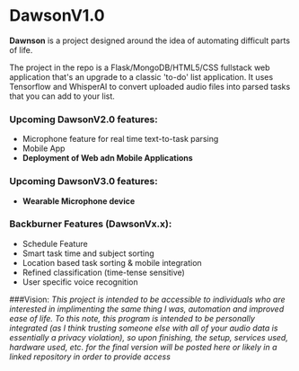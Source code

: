 # DawsonV1.0

**Dawnson** is a project designed around the idea of automating difficult parts of life.

The project in the repo is a Flask/MongoDB/HTML5/CSS fullstack web application that's an upgrade to a classic 'to-do' list application. It uses Tensorflow and WhisperAI to convert uploaded audio files into parsed tasks that you can add to your list.

### Upcoming DawsonV2.0 features:
+ Microphone feature for real time text-to-task parsing
+ Mobile App
+ **Deployment of Web adn Mobile Applications**

### Upcoming DawsonV3.0 features:
+ **Wearable Microphone device**

### Backburner Features (DawsonVx.x):
+ Schedule Feature
+ Smart task time and subject sorting
+ Location based task sorting & mobile integration
+ Refined classification (time-tense sensitive)
+ User specific voice recognition

###Vision:
*This project is intended to be accessible to individuals who are interested in implimenting the same thing I was, automation and improved ease of life.*
*To this note, this program is intended to be personally integrated (as I think trusting someone else with all of your audio data is essentially a privacy violation), so upon finishing, the setup, services used, hardware used, etc. for the final version will be posted here or likely in a linked repository in order to provide access*
